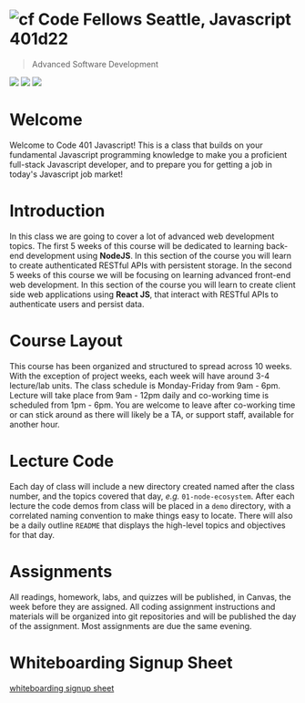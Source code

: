 ![cf](http://i.imgur.com/7v5ASc8.png) Code Fellows Seattle, Javascript 401d22
=====================================
> Advanced Software Development

[![](https://img.shields.io/badge/canvas-401d22-blue.svg)](https://www.google.com)
[![](https://img.shields.io/badge/labs-401d22-yellow.svg)](https://github.com/codefellows-seattle-javascript-401d22)
[![](https://img.shields.io/badge/slack-401d22-orange.svg)](https://www.google.com)


# Welcome

Welcome to Code 401 Javascript! This is a class that builds on your fundamental Javascript programming knowledge to make you a proficient full-stack Javascript developer, and to prepare you for getting a job in today's Javascript job market!

# Introduction
In this class we are going to cover a lot of advanced web development topics. The first 5 weeks of this course will be dedicated to learning back-end development using **NodeJS**. In this section of the course you will learn to create authenticated RESTful APIs with persistent storage. In the second 5 weeks of this course we will be focusing on learning advanced front-end web development. In this section of the course you will learn to create client side web applications using **React JS**, that interact with RESTful APIs to authenticate users and persist data.

# Course Layout
This course has been organized and structured to spread across 10 weeks. With the exception of project weeks, each week will have around 3-4 lecture/lab units. The class schedule is Monday-Friday from 9am - 6pm. Lecture will take place from 9am - 12pm daily and co-working time is scheduled from 1pm - 6pm.  You are welcome to leave after co-working time or can stick around as there will likely be a TA, or support staff, available for another hour.

# Lecture Code
Each day of class will include a new directory created named after the class number, and the topics covered that day, _e.g._ `01-node-ecosystem`.  After each lecture the code demos from class will be placed in a `demo` directory, with a correlated naming convention to make things easy to locate.  There will also be a daily outline `README` that displays the high-level topics and objectives for that day.

# Assignments
All readings, homework, labs, and quizzes will be published, in Canvas, the week before they are assigned. All coding assignment instructions and materials will be organized into git repositories and will be published the day of the assignment.  Most assignments are due the same evening.

# Whiteboarding Signup Sheet
[whiteboarding signup sheet](https://docs.google.com/spreadsheets/d/14EGmyNFIfpr2tlSk4c_qmXlVXh-StcLAk8n8vW3Dy1E/edit#gid=0)
